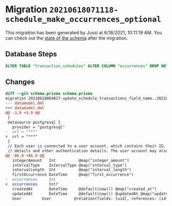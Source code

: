 # Migration `20210618071118-schedule_make_occurrences_optional`

This migration has been generated by Jussi at 6/18/2021, 10:11:19 AM.
You can check out the [state of the schema](./schema.prisma) after the migration.

## Database Steps

```sql
ALTER TABLE "transaction_schedules" ALTER COLUMN "occurrences" DROP NOT NULL
```

## Changes

```diff
diff --git schema.prisma schema.prisma
migration 20210618064827-update_schedule_transactions_field_name..20210618071118-schedule_make_occurrences_optional
--- datamodel.dml
+++ datamodel.dml
@@ -3,9 +3,9 @@
 }
 datasource postgresql {
   provider = "postgresql"
-  url = "***"
+  url = "***"
 }
 // Each user is connected to a user account, which contains their ID, login
 // details and other authentication details. The user account may also specify
@@ -86,9 +86,9 @@
   integerAmount   Int          @map("integer_amount")
   intervalType    IntervalType @map("interval_type")
   intervalLength  Int          @map("interval_length")
   firstOccurrence DateTime     @map("first_occurrence")
-  occurrences     Int
+  occurrences     Int?
   createdAt       DateTime     @default(now()) @map("created_at")
   updatedAt       DateTime     @default(now()) @updatedAt @map("updated_at")
   User         User          @relation(fields: [uid], references: [id])
```


